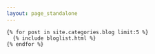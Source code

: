 ```yaml
---
layout: page_standalone
---
```


    {% for post in site.categories.blog limit:5 %}
      {% include bloglist.html %}
    {% endfor %}
